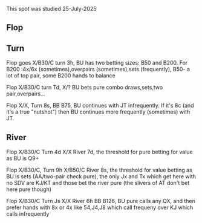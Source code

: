 This spot was studied 25-July-2025

## Flop

## Turn

Flop goes X/B30/C turn 3h, BU has two betting sizes: B50 and B200.
For B200 :4x/6x (sometimes),overpairs (sometimes),sets (frequently), B50- a lot of top pair, some B200 hands to balance

Flop X/B30/C turn Td, X/? BU bets pure combo draws,sets,two pair,overpairs...

Flop X/X, Turn 8s, BB B75, BU continues with JT infrequently. If it's 8c (and it's a true "nutshot") then BU continues more frequently (sometimes) with JT.


## River

Flop X/B30/C Turn 4d X/X River 7d, the threshold for pure betting for value as BU is Q9+

Flop X/B30/C, Turn 9h X/B50/C River 8s, the threshold for value betting as BU is sets (AA/two-pair check pure), the only Jx and Tx which get here with no SDV are KJ/KT and those bet the river pure (the slivers of AT don't bet here pure though) 

Flop X/B30/C Turn Js X/X River 6h BB B126, BU pure calls any QX, and then prefer hands with 8x or 4x like 54,J4,J8 which call frequeny over KJ which calls infrequently
